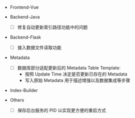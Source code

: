 - Frontend-Vue

- Backend-Java
    - [ ] 修复自动更新索引路径功能中的问题

- Backend-Flask
    - [ ] 接入数据文件读取功能

- Metadata
    - [ ] 数据库部分适配更新后的 Metadata Table Template:
        - 按照 Update Time 决定是否更新已存在的 Metadata
        - 写入原始 Metadata 用于描述增强以及数据集成等步骤

- Index-Builder

- Others
    - [ ] 保存后台服务的 PID 以实现更方便的重启方式
